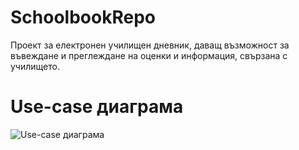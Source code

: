 # SchoolbookRepo
Проект за електронен училищен дневник, даващ възможност за въвеждане и преглеждане на оценки и информация, свързана с училището.

# Use-case диаграма
![Use-case диаграма](https://raw.githubusercontent.com/Yrd-Q/SchoolbookRepo/main/documentation/UseCaseDiagram.png?token=AWQHO4ITHEDTVXDYVUOAX4DBVCGDO)
